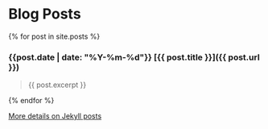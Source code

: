
# Blog Posts

{% for post in site.posts %}
### {{post.date | date: "%Y-%m-%d"}} [{{ post.title }}]({{ post.url }})

> {{ post.excerpt }}

{% endfor %}



[More details on Jekyll posts](https://jekyllrb.com/docs/posts/)
